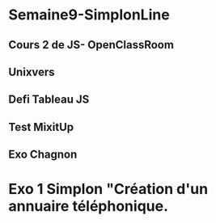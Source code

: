# Semaine9-SimplonLine

## Cours 2 de JS- OpenClassRoom
## Unixvers
## Defi Tableau JS
## Test MixitUp
## Exo Chagnon


# Exo 1 Simplon "Création d'un annuaire téléphonique.
